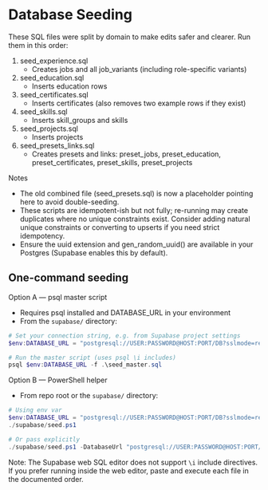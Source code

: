 # Database Seeding

These SQL files were split by domain to make edits safer and clearer. Run them in this order:

1. seed_experience.sql
   - Creates jobs and all job_variants (including role-specific variants)
2. seed_education.sql
   - Inserts education rows
3. seed_certificates.sql
   - Inserts certificates (also removes two example rows if they exist)
4. seed_skills.sql
   - Inserts skill_groups and skills
5. seed_projects.sql
   - Inserts projects
6. seed_presets_links.sql
   - Creates presets and links: preset_jobs, preset_education, preset_certificates, preset_skills, preset_projects

Notes
- The old combined file (seed_presets.sql) is now a placeholder pointing here to avoid double-seeding.
- These scripts are idempotent-ish but not fully; re-running may create duplicates where no unique constraints exist. Consider adding natural unique constraints or converting to upserts if you need strict idempotency.
- Ensure the uuid extension and gen_random_uuid() are available in your Postgres (Supabase enables this by default).

## One-command seeding

Option A — psql master script
- Requires psql installed and DATABASE_URL in your environment
- From the `supabase/` directory:

```powershell
# Set your connection string, e.g. from Supabase project settings
$env:DATABASE_URL = "postgresql://USER:PASSWORD@HOST:PORT/DB?sslmode=require"

# Run the master script (uses psql \i includes)
psql $env:DATABASE_URL -f .\seed_master.sql
```

Option B — PowerShell helper
- From repo root or the `supabase/` directory:

```powershell
# Using env var
$env:DATABASE_URL = "postgresql://USER:PASSWORD@HOST:PORT/DB?sslmode=require"
./supabase/seed.ps1

# Or pass explicitly
./supabase/seed.ps1 -DatabaseUrl "postgresql://USER:PASSWORD@HOST:PORT/DB?sslmode=require"
```

Note: The Supabase web SQL editor does not support `\i` include directives. If you prefer running inside the web editor, paste and execute each file in the documented order.